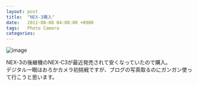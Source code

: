 ```yaml
---
layout: post
title:  "NEX-3購入"
date:   2011-08-08 04:08:00 +0900
tags:   Photo Camera
categories:
---
```


![image](https://lh3.googleusercontent.com/IwjOyeXCgseJQTom_AR4pLcy2SSooV65wgGs8GMgS-i0qbBeHEjmy251Ir8SSpdHKg-yUgzCRBi9ObVMfMX4g6Umrfaj6rUMmBuKXG0lFPMMi_dtwR0qPaAQbpVvjAhKzMvd5YfkxE5eR-4B_dsQFOXdPsdX_-Eqyx1QmNKYf-hXRnaeF5mwTTmTYHLBw612MaD6jTZ7MX-sakv1MrRNXav5lzDxKhFJoCOQDWTWAvI1lEY_s7hI3i1oQjP05WgiArKCNhq83lxYo2eHSZlUtnQIgEJmnIEl6b1xTk9Yw0J8W96qzkNvS7sj1B6V7l8FJ2higFNgFmMYR7cp7NElhOS084EJNXJFWjp7MHt6ZmGYoLg5oPUdDYziWHJnMaNKiRjOAvl0Mpy-labrXv54CQ6yN9ze1Ct_IQIt2WL931DKnWAShM39_WWCM_sfUVujDlPhhUL6zjrIM7lJ0WlDkEQHIdlME8qQjVp7rgZJwu6hocRaqp5MPc4quqiAoJBkOkSWVIjQPj1eyFE1KjXK9EDFfX2v2gjDO-TLaKD4kQR8Hcjyg9JOZj4Vk9FSLjAQsSca=w1481-h985-no)

NEX-3の後継機のNEX-C3が最近発売されて安くなっていたので購入。  
デジタル一眼はおろかカメラ初挑戦ですが、ブログの写真取るのにガンガン使って行こうと思います。

